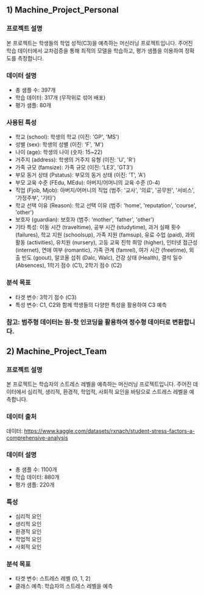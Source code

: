 ## 1) Machine_Project_Personal

### 프로젝트 설명
본 프로젝트는 학생들의 학업 성적(C3)을 예측하는 머신러닝 프로젝트입니다. 주어진 학습 데이터에서 교차검증을 통해 최적의 모델을 학습하고, 평가 샘플을 이용하여 정확도를 측정합니다.

### 데이터 설명
- 총 샘플 수: 397개
- 학습 데이터: 317개 (무작위로 섞어 배포)
- 평가 샘플: 80개 

### 사용된 특성
- 학교 (school): 학생의 학교 (이진: 'GP', 'MS')
- 성별 (sex): 학생의 성별 (이진: 'F', 'M')
- 나이 (age): 학생의 나이 (숫자: 15~22)
- 거주지 (address): 학생의 거주지 유형 (이진: 'U', 'R')
- 가족 규모 (famsize): 가족 규모 (이진: 'LE3', 'GT3')
- 부모 동거 상태 (Pstatus): 부모의 동거 상태 (이진: 'T', 'A')
- 부모 교육 수준 (FEdu, MEdu): 아버지/어머니의 교육 수준 (0-4)
- 직업 (Fjob, Mjob): 아버지/어머니의 직업 (범주: '교사', '의료', '공무원', '서비스', '가정주부', '기타')
- 학교 선택 이유 (Reason): 학교 선택 이유 (범주: 'home', 'reputation', 'course', 'other')
- 보호자 (guardian): 보호자 (범주: 'mother', 'father', 'other')
- 기타 특성: 이동 시간 (traveltime), 공부 시간 (studytime), 과거 실패 횟수 (failures), 학교 지원 (schoolsup), 가족 지원 (famsup), 유료 수업 (paid), 과외 활동 (activities), 유치원 (nursery), 고등 교육 진학 희망 (higher), 인터넷 접근성 (internet), 연애 여부 (romantic), 가족 관계 (famrel), 여가 시간 (freetime), 외출 빈도 (goout), 알코올 섭취 (Dalc, Walc), 건강 상태 (Health), 결석 일수 (Absences), 1학기 점수 (C1), 2학기 점수 (C2)

### 분석 목표
- 타겟 변수: 3학기 점수 (C3)
- 특성 변수: C1, C2와 함께 학생들의 다양한 특성을 활용하여 C3 예측

### 참고: 범주형 데이터는 원-핫 인코딩을 활용하여 정수형 데이터로 변환합니다.






## 2) Machine_Project_Team

### 프로젝트 설명
본 프로젝트는 학습자의 스트레스 레벨을 예측하는 머신러닝 프로젝트입니다. 주어진 데이터에서 심리적, 생리적, 환경적, 학업적, 사회적 요인을 바탕으로 스트레스 레벨을 예측합니다.

### 데이터 출처
데이터: https://www.kaggle.com/datasets/rxnach/student-stress-factors-a-comprehensive-analysis

### 데이터 설명
- 총 샘플 수: 1100개
- 학습 데이터: 880개
- 평가 샘플: 220개 

### 특성
- 심리적 요인
- 생리적 요인
- 환경적 요인
- 학업적 요인
- 사회적 요인

### 분석 목표
- 타겟 변수: 스트레스 레벨 (0, 1, 2)
- 클래스 예측: 학습자의 스트레스 레벨을 예측


